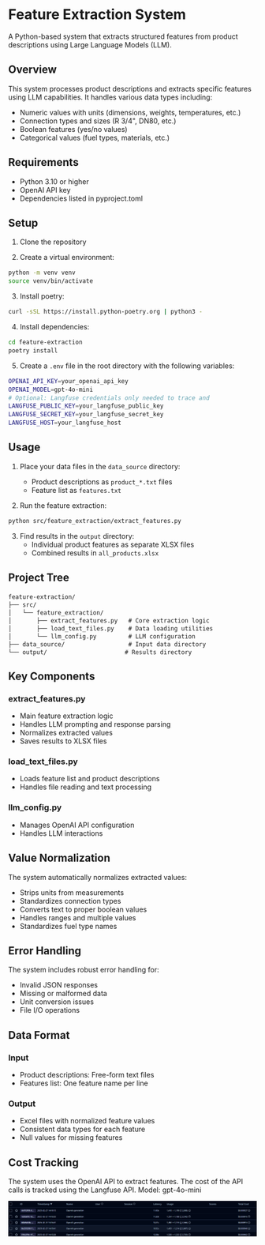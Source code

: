 # Feature Extraction System

A Python-based system that extracts structured features from product descriptions using Large Language Models (LLM).

## Overview

This system processes product descriptions and extracts specific features using LLM capabilities. It handles various data types including:
- Numeric values with units (dimensions, weights, temperatures, etc.)
- Connection types and sizes (R 3/4", DN80, etc.) 
- Boolean features (yes/no values)
- Categorical values (fuel types, materials, etc.)

## Requirements

- Python 3.10 or higher
- OpenAI API key
- Dependencies listed in pyproject.toml

## Setup

1. Clone the repository

2. Create a virtual environment:

```bash
python -m venv venv
source venv/bin/activate
```
3. Install poetry:

```bash
curl -sSL https://install.python-poetry.org | python3 -
```

4. Install dependencies:

```bash
cd feature-extraction
poetry install
```

5. Create a `.env` file in the root directory with the following variables:

```bash
OPENAI_API_KEY=your_openai_api_key
OPENAI_MODEL=gpt-4o-mini
# Optional: Langfuse credentials only needed to trace and
LANGFUSE_PUBLIC_KEY=your_langfuse_public_key
LANGFUSE_SECRET_KEY=your_langfuse_secret_key
LANGFUSE_HOST=your_langfuse_host
```

## Usage

1. Place your data files in the `data_source` directory:
   - Product descriptions as `product_*.txt` files
   - Feature list as `features.txt`

2. Run the feature extraction:

```bash
python src/feature_extraction/extract_features.py
```

3. Find results in the `output` directory:
   - Individual product features as separate XLSX files
   - Combined results in `all_products.xlsx`



## Project Tree

```
feature-extraction/
├── src/
│   └── feature_extraction/
│       ├── extract_features.py   # Core extraction logic
│       ├── load_text_files.py    # Data loading utilities
│       └── llm_config.py         # LLM configuration
├── data_source/                  # Input data directory
└── output/                      # Results directory
```

## Key Components

### extract_features.py
- Main feature extraction logic
- Handles LLM prompting and response parsing
- Normalizes extracted values
- Saves results to XLSX files

### load_text_files.py
- Loads feature list and product descriptions
- Handles file reading and text processing

### llm_config.py
- Manages OpenAI API configuration
- Handles LLM interactions

## Value Normalization

The system automatically normalizes extracted values:
- Strips units from measurements
- Standardizes connection types
- Converts text to proper boolean values
- Handles ranges and multiple values
- Standardizes fuel type names

## Error Handling

The system includes robust error handling for:
- Invalid JSON responses
- Missing or malformed data
- Unit conversion issues
- File I/O operations

## Data Format

### Input
- Product descriptions: Free-form text files
- Features list: One feature name per line

### Output
- Excel files with normalized feature values
- Consistent data types for each feature
- Null values for missing features


## Cost Tracking

The system uses the OpenAI API to extract features. The cost of the API calls is tracked using the Langfuse API.
Model: gpt-4o-mini

![Cost Tracking](cost_tracking.png)

